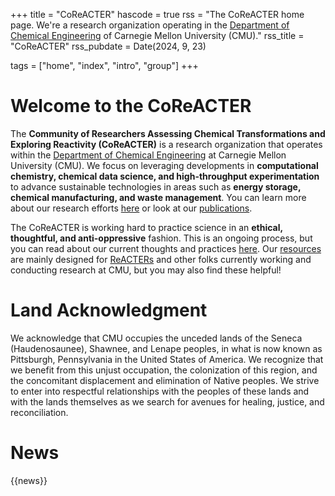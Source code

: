 +++
title = "CoReACTER"
hascode = true
rss = "The CoReACTER home page. We're a research organization operating in the [Department of Chemical Engineering](https://www.cheme.engineering.cmu.edu/index.html) of Carnegie Mellon University (CMU)."
rss_title = "CoReACTER"
rss_pubdate = Date(2024, 9, 23)

tags = ["home", "index", "intro", "group"]
+++

# Welcome to the CoReACTER

The **Community of Researchers Assessing Chemical Transformations and Exploring Reactivity (CoReACTER)** is a research organization that operates within the [Department of Chemical Engineering](https://www.cheme.engineering.cmu.edu/index.html) at Carnegie Mellon University (CMU). We focus on leveraging developments in **computational chemistry, chemical data science, and high-throughput experimentation** to advance sustainable technologies in areas such as **energy storage, chemical manufacturing, and waste management**. You can learn more about our research efforts [here](/research/) or look at our [publications](/publications/). 

The CoReACTER is working hard to practice science in an **ethical, thoughtful, and anti-oppressive** fashion. This is an ongoing process, but you can read about our current thoughts and practices [here](/philosophy/principles). Our [resources](/resources/) are mainly designed for [ReACTERs](/people/) and other folks currently working and conducting research at CMU, but you may also find these helpful!

# Land Acknowledgment

We acknowledge that CMU occupies the unceded lands of the Seneca (Haudenosaunee), Shawnee, and Lenape peoples, in what is now known as Pittsburgh, Pennsylvania in the United States of America. We recognize that we benefit from this unjust occupation, the colonization of this region, and the concomitant displacement and elimination of Native peoples. We strive to enter into respectful relationships with the peoples of these lands and with the lands themselves as we search for avenues for healing, justice, and reconciliation.

# News

{{news}}